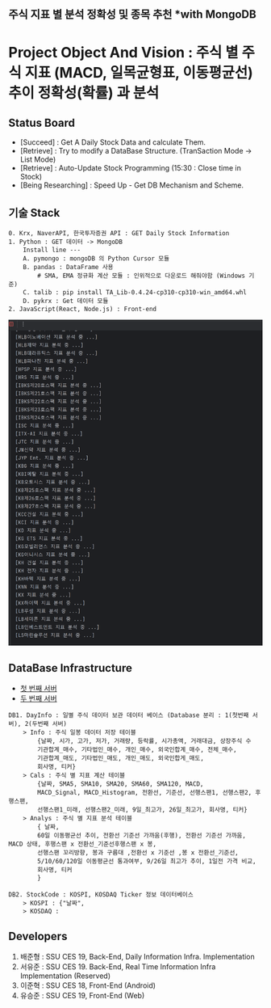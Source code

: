 주식 지표 별 분석 정확성 및 종목 추천 *with MongoDB
---
# Project Object And Vision : 주식 별 주식 지표 (MACD, 일목균형표, 이동평균선) 추이 정확성(확률) 과 분석

## Status Board
- [Succeed] : Get A Daily Stock Data and calculate Them.
- [Retrieve] : Try to modify a DataBase Structure. (TranSaction Mode -> List Mode)
- [Retrieve] : Auto-Update Stock Programming (15:30 : Close time in Stock)
- [Being Researching] : Speed Up - Get DB Mechanism and Scheme. 

## 기술 Stack
```commandline
0. Krx, NaverAPI, 한국투자증권 API : GET Daily Stock Information
1. Python : GET 데이터 -> MongoDB 
    Install line ---
    A. pymongo : mongoDB 의 Python Cursor 모듈
    B. pandas : DataFrame 사용
        # SMA, EMA 정규화 계산 모듈 : 인위적으로 다운로드 해줘야함 (Windows 기준) 
    C. talib : pip install TA_Lib-0.4.24-cp310-cp310-win_amd64.whl 
    D. pykrx : Get 데이터 모듈
2. JavaScript(React, Node.js) : Front-end
```

![분석 과정 사진](./Img/img.png)

## DataBase Infrastructure
- [첫 번째 서버](https://cloud.mongodb.com/v2/65eb18d3c025ed475766b68b#/metrics/replicaSet/65eb19fd3a98b5058ee942d0/explorer/DayInfo)
- [두 번째 서버](https://cloud.mongodb.com/v2/65efca9dba57dc67b8cb647d#/metrics/replicaSet/65efcad9b8aae4715087d853/explorer/DayInfo/Analys/find)
```commandline
DB1. DayInfo : 일별 주식 데이터 보관 데이터 베이스 (Database 분리 : 1(첫번째 서버), 2(두번째 서버)
    > Info : 주식 일봉 데이터 저장 테이블
        {날짜, 시가, 고가, 저가, 거래량, 등락률, 시가총액, 거래대금, 상장주식 수
        기관합계_매수, 기타법인_매수, 개인_매수, 외국인합계_매수, 전체_매수,
        기관합계_매도, 기타법인_매도, 개인_매도, 외국인합게_매도,
        회사명, 티커}
    > Cals : 주식 별 지표 계산 테이블
        {날짜, SMA5, SMA10, SMA20, SMA60, SMA120, MACD, 
        MACD_Signal, MACD_Histogram, 전환선, 기준선, 선행스팬1, 선행스팬2, 후행스팬,
        선행스팬1_미래, 선행스팬2_미래, 9일_최고가, 26일_최고가, 회사명, 티커}
    > Analys : 주식 별 지표 분석 테이블
        { 날짜,
        60일 이동평균선 추이, 전환선 기준선 가까움(후행), 전환선 기준선 가까움, MACD 상태, 후행스팬 x 전환선_기준선후행스팬 x 봉, 
        선행스팬 꼬리방향, 봉과 구름대 ,전환선 x 기준선 ,봉 x 전환선_기준선,
        5/10/60/120일 이동평균선 통과여부, 9/26일 최고가 추이, 1일전 가격 비교,
        회사명, 티커
        }
    
DB2. StockCode : KOSPI, KOSDAQ Ticker 정보 데이터베이스
    > KOSPI : {"날짜", 
    > KOSDAQ :
```

## Developers
1. 배준형 : SSU CES 19, Back-End, Daily Information Infra. Implementation
2. 서유준 : SSU CES 19. Back-End, Real Time Information Infra Implementation (Reserved)
3. 이준혁 : SSU CES 18, Front-End (Android)
4. 유승준 : SSU CES 19, Front-End (Web)